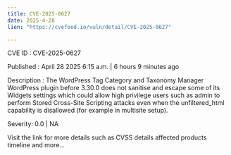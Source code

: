 ```yaml
---
title: CVE-2025-0627
date: 2025-4-28
lien: "https://cvefeed.io/vuln/detail/CVE-2025-0627"

---
```


CVE ID : CVE-2025-0627

Published :  April 28
2025
6:15 a.m. | 6 hours
9 minutes ago

Description : The WordPress Tag
Category
and Taxonomy Manager  WordPress plugin before 3.30.0 does not sanitise and escape some of its Widgets settings
which could allow high privilege users such as admin to perform Stored Cross-Site Scripting attacks even when the unfiltered_html capability is disallowed (for example in multisite setup).

Severity: 0.0 | NA

Visit the link for more details
such as CVSS details
affected products
timeline
and more...
